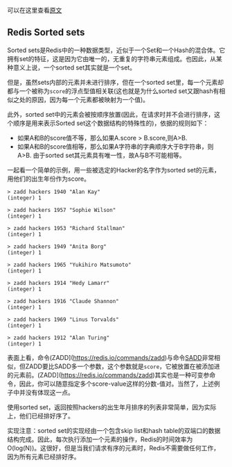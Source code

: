 可以在这里查看[原文](https://redis.io/topics/data-types-intro)

## Redis Sorted sets
Sorted sets是Redis中的一种数据类型，近似于一个Set和一个Hash的混合体。它拥有set的特征，这是因为它由唯一的，无重复的字符串元素组成。也因此，从某种意义上说，一个sorted set其实就是一个set。

但是，虽然sets内部的元素并未进行排序，但在一个sorted set里，每一个元素却都与一个被称为`score`的浮点型值相关联(这也就是为什么sorted set又跟hash有相似之处的原因，因为每一个元素都被映射为一个值)。

此外，sorted set中的元素会被按顺序放置(因此，在请求时并不会进行排序，这个顺序是用来表示Sorted set这个数据结构的特殊性的)，依据的规则如下：
  * 如果A和B的score值不等，那么如果A.score > B.score,则A>B.
  * 如果A和B的score值相等，那么如果A字符串的字典顺序大于B字符串，则A>B. 由于sorted set其元素具有唯一性，故A与B不可能相等。

一起看一个简单的示例，用一些被选定的Hacker的名字作为sorted set的元素，用他们的出生年份作为score。

    > zadd hackers 1940 "Alan Kay"
    (integer) 1

    > zadd hackers 1957 "Sophie Wilson"
    (integer) 1

    > zadd hackers 1953 "Richard Stallman"
    (integer) 1

    > zadd hackers 1949 "Anita Borg"
    (integer) 1

    > zadd hackers 1965 "Yukihiro Matsumoto"
    (integer) 1

    > zadd hackers 1914 "Hedy Lamarr"
    (integer) 1

    > zadd hackers 1916 "Claude Shannon"
    (integer) 1

    > zadd hackers 1969 "Linus Torvalds"
    (integer) 1

    > zadd hackers 1912 "Alan Turing"
    (integer) 1

表面上看，命令(ZADD](https://redis.io/commands/zadd)与命令[SADD](https://redis.io/commands/sadd)非常相似，但ZADD要比SADD多一个参数，这个参数就是`score`，它被放置在被添加进的元素前。(ZADD](https://redis.io/commands/zadd)其实也是一种可变参命令，因此，你可以随意指定多个score-value这样的分数-值对。当然了，上述例子中并没有体现这一点。

使用sorted set，返回按照hackers的出生年月排序的列表非常简单，因为实际上，他们已经排好序了。

实现注意：sorted set的实现经由一个包含skip list和hash table的双端口的数据结构完成。因此，每次执行添加一个元素的操作，Redis的时间效率为O(log(N))。这很好，但是当我们请求有序的元素时，Redis不需要做任何工作，因为所有元素已经排好序。
